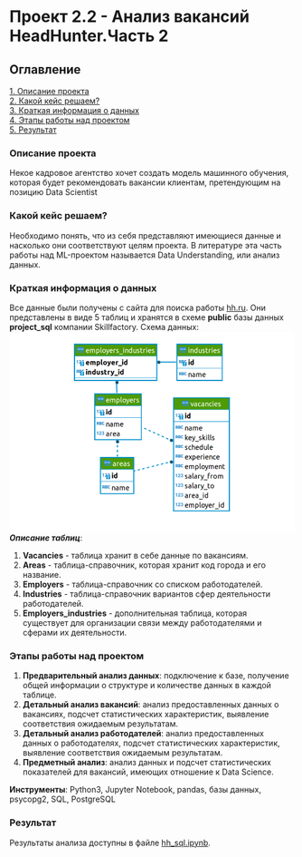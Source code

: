 
# Проект 2.2 - Анализ вакансий HeadHunter.Часть 2
## Оглавление  
[1. Описание проекта](https://github.com/Anaiya798/Skillfactory/blob/main/module_2.2/README.md#Описание-проекта)  
[2. Какой кейс решаем?](https://github.com/Anaiya798/Skillfactory/blob/main/module_2.2/README.md#Какой-кейс-решаем)  
[3. Краткая информация о данных](https://github.com/Anaiya798/Skillfactory/blob/main/module_2.2/README.md#Краткая-информация-о-данных)   
[4. Этапы работы над проектом](https://github.com/Anaiya798/Skillfactory/blob/main/module_2.2/README.md#Этапы-работы-над-проектом)  
[5. Результат](https://github.com/Anaiya798/Skillfactory/blob/main/module_2.2/README.md#Результат)

### Описание проекта  
Некое кадровое агентство хочет создать модель машинного обучения, которая будет рекомендовать вакансии клиентам, претендующим на позицию Data Scientist

### Какой кейс решаем?  
Необходимо понять, что из себя представляют имеющиеся данные и насколько они соответствуют целям проекта. В литературе эта часть работы над ML-проектом называется Data Understanding, или анализ данных.  

### Краткая информация о данных  
Все данные были получены с сайта для поиска работы [hh.ru](https://hh.ru/). Они представлены в виде 5 таблиц и хранятся в схеме **public** базы данных **project_sql** компании Skillfactory.
Схема данных:
![data_scheme](https://github.com/Anaiya798/Skillfactory/blob/main/module_2.2/imgs/data_scheme.png)  
***Описание таблиц***:
1. **Vacancies** - таблица хранит в себе данные по вакансиям.  
2. **Areas** - таблица-справочник, которая хранит код города и его название.  
3. **Employers** - таблица-справочник со списком работодателей.  
4. **Industries** - таблица-справочник вариантов сфер деятельности работодателей.
5. **Employers_industries** - дополнительная таблица, которая существует для организации связи между работодателями и сферами их деятельности.


### Этапы работы над проектом
1. **Предварительный анализ данных**: подключение к базе, получение общей информации о структуре и количестве данных в каждой таблице.  
2. **Детальный анализ вакансий**: анализ предоставленных данных о вакансиях, подсчет статистических характеристик, выявление соответствия ожидаемым результатам.   
3. **Детальный анализ работодателей**: анализ предоставленных данных о работодателях, подсчет статистических характеристик, выявление соответствия ожидаемым результатам.    
4. **Предметный анализ**: анализ данных и подсчет статистических показателей для вакансий, имеющих отношение к Data Science.

**Инструменты**: Python3, Jupyter Notebook, pandas, базы данных, psycopg2, SQL, PostgreSQL
### Результат  
Результаты анализа доступны в файле [hh_sql.ipynb](https://github.com/Anaiya798/Skillfactory/blob/main/module_2.2/hh_sql.ipynb).  

